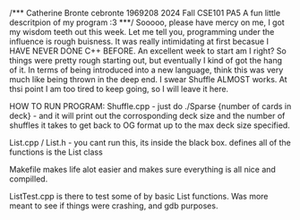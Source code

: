 /***
Catherine Bronte
cebronte 1969208
2024 Fall CSE101 PA5
A fun little descritpion of my program :3
***/
Sooooo, please have mercy on me, I got my wisdom teeth out this week. Let me tell you, programming under the influence is rough buisness. It was really intimidating at first becasue I HAVE NEVER DONE C++ BEFORE. An excellent week to start am I right? So things were pretty rough starting out, but eventually I kind of got the hang of it. In terms of being introduced into a new language,  think this was very much like being thrown in the deep end. I swear Shuffle ALMOST works. At thsi point I am too tired to keep going, so I will leave it here. 

HOW TO RUN PROGRAM:
Shuffle.cpp - just do ./Sparse {number of cards in deck} - and it will print out the corrosponding deck size and the number of shuffles it takes to get back to OG format up to the max deck size specified.

List.cpp / List.h - you cant run this, its inside the black box. defines all of the functions is the List class

Makefile makes life alot easier and makes sure everything is all nice and compilled.

ListTest.cpp is there to test some of by basic List functions. Was more meant to see if things were crashing, and gdb purposes.

